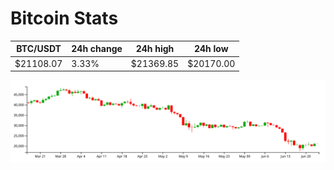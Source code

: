 # Bitcoin Stats

BTC/USDT|24h change|24h high|24h low|
|---|---|---|---|
|$21108.07|3.33%|$21369.85|$20170.00|

<img src="./chart.svg">
